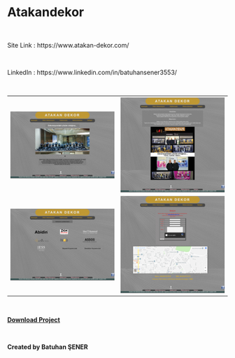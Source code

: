 # Atakandekor
<br/>
  <p>Site Link : https://www.atakan-dekor.com/</p>
<br/>
  <p>LinkedIn : https://www.linkedin.com/in/batuhansener3553/</p>
<br/>

 <div >
  <table style="width:100%">
  <tr>
    <th><img src="https://github.com/canonka/Atakan-Dekor/blob/master/img/Anasayfa.jpg" width="100%"></th>
    <th><img src="https://github.com/canonka/Atakan-Dekor/blob/master/img/Hakkimizda.jpg" width="100%"></th> 
  </tr>
  <tr>
    <td><img src="https://github.com/canonka/Atakan-Dekor/blob/master/img/Referanslarimiz.jpg" width="100%"></td>
    <td><img src="https://github.com/canonka/Atakan-Dekor/blob/master/img/iletisim.jpg" width="100%"></td> 
  </tr>
</table> 
 </div>
 
<br/>
 <p><b><a href="https://github.com/canonka/Atakan-Dekor/archive/master.zip">Download Project</a></b></p>
<br/>
<p><b>Created by Batuhan ŞENER</b></p>
<br/>
